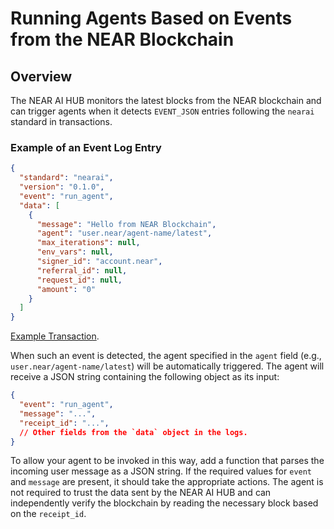 # Running Agents Based on Events from the NEAR Blockchain

## Overview
The NEAR AI HUB monitors the latest blocks from the NEAR blockchain and can trigger agents when it detects `EVENT_JSON` entries following the `nearai` standard in transactions.

### Example of an Event Log Entry
```json
{
  "standard": "nearai",
  "version": "0.1.0",
  "event": "run_agent",
  "data": [
    {
      "message": "Hello from NEAR Blockchain",
      "agent": "user.near/agent-name/latest",
      "max_iterations": null,
      "env_vars": null,
      "signer_id": "account.near",
      "referral_id": null,
      "request_id": null,
      "amount": "0"
    }
  ]
}
```

[Example Transaction](https://nearblocks.io/txns/897d24mgHePaVjojMWc3w3hmBgFS1z4VLkujHLTxGdpp#execution).


When such an event is detected, the agent specified in the `agent` field (e.g., `user.near/agent-name/latest`) will be automatically triggered. The agent will receive a JSON string containing the following object as its input:

```json
{
  "event": "run_agent",
  "message": "...",
  "receipt_id": "...",
  // Other fields from the `data` object in the logs.
}
```

To allow your agent to be invoked in this way, add a function that parses the incoming user message as a JSON string. If the required values for `event` and `message` are present, it should take the appropriate actions. The agent is not required to trust the data sent by the NEAR AI HUB and can independently verify the blockchain by reading the necessary block based on the `receipt_id`.


